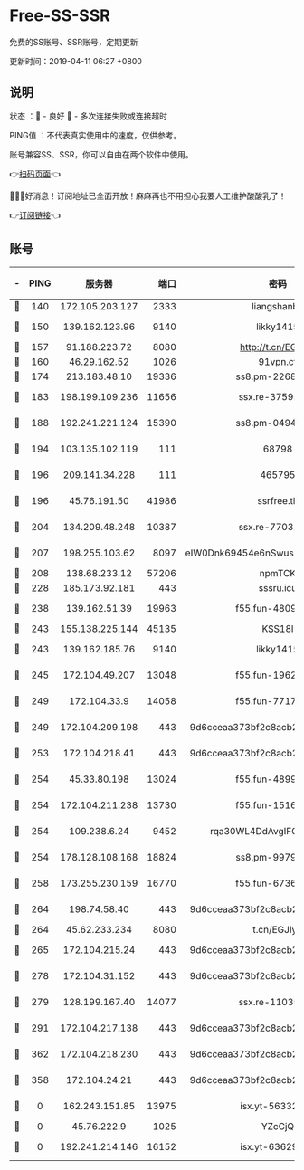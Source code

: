 # Free-SS-SSR

免费的SS账号、SSR账号，定期更新

更新时间：2019-04-11 06:27 +0800

## 说明

状态     ：🙂 - 良好 🙁 - 多次连接失败或连接超时

PING值   ：不代表真实使用中的速度，仅供参考。

账号兼容SS、SSR，你可以自由在两个软件中使用。

👉[扫码页面](https://liesauer.github.io/Free-SS-SSR/)👈

🎉🎉🎉好消息！订阅地址已全面开放！麻麻再也不用担心我要人工维护酸酸乳了！

👉[订阅链接](https://www.liesauer.net/yogurt/subscribe?ACCESS_TOKEN=DAYxR3mMaZAsaqUb)👈

## 账号

|-|PING|服务器|端口|密码|加密方式|区域|
|:----:|:----:|:-----:|-----:|:----:|:----:|:----:|
|🙂|140|172.105.203.127|2333|liangshanbo|chacha20|JP|
|🙂|150|139.162.123.96|9140|likky1415|aes-256-cfb|JP|
|🙂|157|91.188.223.72|8080|http://t.cn/EGJIyrl|rc4-md5|RU|
|🙂|160|46.29.162.52|1026|91vpn.cf|rc4-md5|RU|
|🙂|174|213.183.48.10|19336|ss8.pm-22686447|rc4-md5|RU|
|🙂|183|198.199.109.236|11656|ssx.re-37591110|aes-256-cfb|US|
|🙂|188|192.241.221.124|15390|ss8.pm-04947608|aes-256-cfb|US|
|🙂|194|103.135.102.119|111|68798|aes-256-cfb|HK|
|🙂|196|209.141.34.228|111|465795|aes-256-cfb|US|
|🙂|196|45.76.191.50|41986|ssrfree.tk|aes-256-cfb|SG|
|🙂|204|134.209.48.248|10387|ssx.re-77031461|aes-256-cfb|US|
|🙂|207|198.255.103.62|8097|eIW0Dnk69454e6nSwuspv9DmS201tQ0D|aes-256-cfb|US|
|🙂|208|138.68.233.12|57206|npmTCK|rc4-md5|US|
|🙂|228|185.173.92.181|443|sssru.icu|rc4-md5|RU|
|🙂|238|139.162.51.39|19963|f55.fun-48093966|aes-256-cfb|SG|
|🙂|243|155.138.225.144|45135|KSS18l|rc4-md5|US|
|🙂|243|139.162.185.76|9140|likky1415|aes-256-cfb|DE|
|🙂|245|172.104.49.207|13048|f55.fun-19621316|aes-256-cfb|SG|
|🙂|249|172.104.33.9|14058|f55.fun-77177224|aes-256-cfb|SG|
|🙂|249|172.104.209.198|443|9d6cceaa373bf2c8acb22e60b6a58be6|aes-256-cfb|US|
|🙂|253|172.104.218.41|443|9d6cceaa373bf2c8acb22e60b6a58be6|aes-256-cfb|US|
|🙂|254|45.33.80.198|13024|f55.fun-48999874|aes-256-cfb|US|
|🙂|254|172.104.211.238|13730|f55.fun-15169822|aes-256-cfb|US|
|🙂|254|109.238.6.24|9452|rqa30WL4DdAvgIFG6Fs3znzTa|aes-256-cfb|FR|
|🙂|254|178.128.108.168|18824|ss8.pm-99790285|aes-256-cfb|SG|
|🙂|258|173.255.230.159|16770|f55.fun-67367687|aes-256-cfb|US|
|🙂|264|198.74.58.40|443|9d6cceaa373bf2c8acb22e60b6a58be6|aes-256-cfb|US|
|🙂|264|45.62.233.234|8080|t.cn/EGJIyrl|rc4-md5|CA|
|🙂|265|172.104.215.24|443|9d6cceaa373bf2c8acb22e60b6a58be6|aes-256-cfb|US|
|🙂|278|172.104.31.152|443|9d6cceaa373bf2c8acb22e60b6a58be6|aes-256-cfb|US|
|🙂|279|128.199.167.40|14077|ssx.re-11035717|aes-256-cfb|SG|
|🙂|291|172.104.217.138|443|9d6cceaa373bf2c8acb22e60b6a58be6|aes-256-cfb|US|
|🙂|362|172.104.218.230|443|9d6cceaa373bf2c8acb22e60b6a58be6|aes-256-cfb|US|
|🙂|358|172.104.24.21|443|9d6cceaa373bf2c8acb22e60b6a58be6|aes-256-cfb|US|
|🙁|0|162.243.151.85|13975|isx.yt-56332103|aes-256-cfb|US|
|🙁|0|45.76.222.9|1025|YZcCjQ|rc4-md5|JP|
|🙁|0|192.241.214.146|16152|isx.yt-63629837|aes-256-cfb|US|
